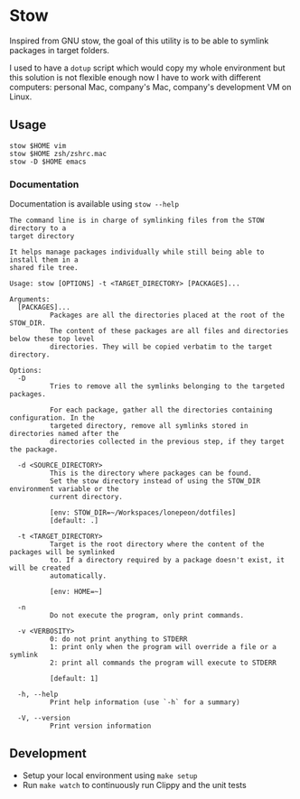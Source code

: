 # Stow

Inspired from GNU stow, the goal of this utility is to be able to symlink
packages in target folders.

I used to have a `dotup` script which would copy my whole environment but this
solution is not flexible enough now I have to work with different computers:
personal Mac, company's Mac, company's development VM on Linux.

## Usage

```
stow $HOME vim
stow $HOME zsh/zshrc.mac
stow -D $HOME emacs
```

### Documentation

Documentation is available using `stow --help`

```
The command line is in charge of symlinking files from the STOW directory to a
target directory

It helps manage packages individually while still being able to install them in a
shared file tree.

Usage: stow [OPTIONS] -t <TARGET_DIRECTORY> [PACKAGES]...

Arguments:
  [PACKAGES]...
          Packages are all the directories placed at the root of the STOW_DIR.
          The content of these packages are all files and directories below these top level
          directories. They will be copied verbatim to the target directory.

Options:
  -D
          Tries to remove all the symlinks belonging to the targeted packages.

          For each package, gather all the directories containing configuration. In the
          targeted directory, remove all symlinks stored in directories named after the
          directories collected in the previous step, if they target the package.

  -d <SOURCE_DIRECTORY>
          This is the directory where packages can be found.
          Set the stow directory instead of using the STOW_DIR environment variable or the
          current directory.

          [env: STOW_DIR=~/Workspaces/lonepeon/dotfiles]
          [default: .]

  -t <TARGET_DIRECTORY>
          Target is the root directory where the content of the packages will be symlinked
          to. If a directory required by a package doesn't exist, it will be created
          automatically.

          [env: HOME=~]

  -n
          Do not execute the program, only print commands.

  -v <VERBOSITY>
          0: do not print anything to STDERR
          1: print only when the program will override a file or a symlink
          2: print all commands the program will execute to STDERR

          [default: 1]

  -h, --help
          Print help information (use `-h` for a summary)

  -V, --version
          Print version information
```

## Development

- Setup your local environment using `make setup`
- Run `make watch` to continuously run Clippy and the unit tests
